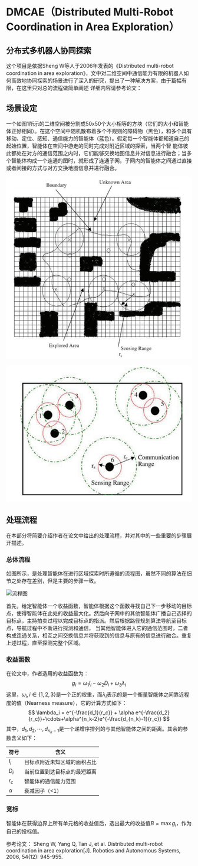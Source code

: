 <script type="text/javascript" src="http://cdn.mathjax.org/mathjax/latest/MathJax.js?config=default"></script>
# DMCAE（Distributed Multi-Robot Coordination in Area Exploration）

## 分布式多机器人协同探索
这个项目是依据Sheng W等人于2006年发表的《Distributed multi-robot coordination in area exploration》，文中对二维空间中通信能力有限的机器人如何高效地协同探索的场景进行了深入的研究，提出了一种解决方案，由于篇幅有限，在这里只对总的流程做简单阐述
详细内容请参考论文：

## 场景设定
一个如图1所示的二维空间被分割成50x50个大小相等的方块（它们的大小和智能体正好相同）。在这个空间中随机散布着多个不规则的障碍物（黑色），和多个具有移动、定位、感知、通信能力的智能体（蓝色）。假定每一个智能体都知道自己的起始位置，智能体在空间中游走的同时完成对附近区域的探索，当两个智
能体彼此都处在对方的通信范围之内时，它们能够交换地图信息并对信息进行融合；当多个智能体构成一个连通的图时，就形成了连通子网，子网内的智能体之间通过直接或者间接的方式与对方交换地图信息并进行融合。

![图1 场景](./res/scene.png)

![图2 通信](./res/communication.png)
## 处理流程
在本部分将简要介绍作者在论文中给出的处理流程，并对其中的一些重要的步骤展开描述。
### 总体流程
如图所示，是处理智能体在进行区域探索时所遵循的流程图，虽然不同的算法在细节之处存在差别，但是主要的步骤一致。

![流程图](./res/flowchart.png)

首先，给定智能体一个收益函数，智能体根据这个函数寻找自己下一步移动的目标点，使得智能体在此处的收益最大化。然后向子网中的其他智能体广播自己选择的目标点，主持拍卖过程以完成目标点的指派。然后根据路径规划算法导航至目标点，导航过程中不断进行探测和通信，
当其他智能体进入它的通信范围时，二者构成连通关系，相互之间交换信息并将获取到的信息与原有的信息进行融合。重复上述过程，直至探测完整个区域。

### 收益函数
在论文中，作者选用的收益函数为：
$$g_i=\omega_1 I_i-\omega_2 D_i+\omega_3 \lambda_i$$
这里，$\omega_i,i \in \{1,2,3\}$是一个正的权重，而$\lambda_i$表示的是一个衡量智能体之间靠近程度的值（Nearness measure），它的计算方式如下：
$$
\lambda_i = e^{-\frac{d_1}{r_c}} + \alpha e^{-\frac{d_2}{r_c}}+\cdots+\alpha^{n_k-2}e^{-\frac{d_{n_k}-1}{r_c}}
$$
其中，$d_1,d_2,\cdots,d_{n_k-1}$是一个递增序排列的与其他智能体之间的距离。其余的参数含义如下：

| 符号 | 含义 |
|-----|------|
|$I_i$|目标点附近未知区域的面积占比|
|$D_i$|当前位置到达目标点的最短距离|
|$r_c$|智能体的通信能力范围|
|$\alpha$|衰减因子（<1）|

### 竞标
智能体在获得边界上所有单元格的收益值后，选出最大的收益值$B=\max g_i$，作为自己的投标值。


参考论文：
Sheng W, Yang Q, Tan J, et al. Distributed multi-robot coordination in area exploration[J]. Robotics and Autonomous Systems, 2006, 54(12): 945-955.


